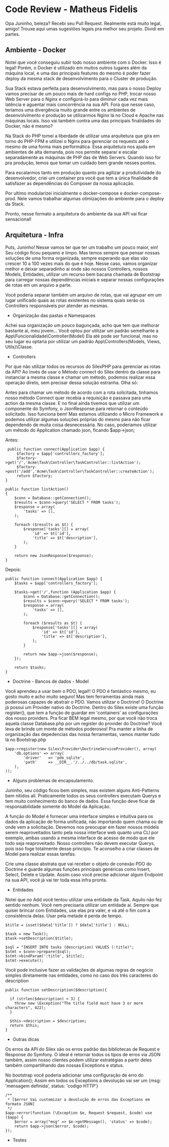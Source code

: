 # Code Review - Matheus Fidelis

Opa Juninho, beleza? Recebi seu Pull Request. Realmente está muito legal, amigo!
Trouxe aqui umas sugestões legais pra melhor seu projeto. Dividi em partes.

## Ambiente - Docker

Notei que você conseguiu subir todo nosso ambiente com o Docker. Isso é legal!
Porém, o Docker é utilizado em muitos outros lugares além da máquina local, e uma das principais features do mesmo é poder fazer deploy da mesma stack de desenvolvimento para o Cluster de produção.

Sua Stack estava perfeita para desenvolvimento, mas para o nosso Deploy vamos precisar de um pouco mais de hard configs no PHP, trocar nosso Web Server para o Nginx e configurá-lo para diminuir cada vez mais latência e aguentar mais concorrência na sua API. Fora que nesse caso, teríamos uma divergência muito grande entre os ambientes de desenvolvimento e produção se utilizarmos Nginx lá no Cloud e Apache nas máquinas locais. Isso vai também contra uma das principais finalidades do Docker, não é mesmo?

Na Stack do PHP tomei a liberdade de utilizar uma arquitetura que gira em torno do PHP-FPM e utilizei o Nginx para gerenciar os requests até o mesmo de uma forma mais performática. Essa arquitetura nos ajuda em ambientes de alta demanda, pois nos permite separar e escalar separadamente as máquinas de PHP das de Web Servers. Quando isso for pra produção, temos que tomar um cuidado bem grande nesses pontos.

Para escalarmos tanto em produção quanto pra agilizar a produtividade do desenvolvedor, criei um container pra você que tem a única finalidade de satisfazer as dependências do Composer da nossa aplicação.

Por ultimo modularizei inicialmente o docker-compose e docker-compose-prod. Nele vamos trabalhar algumas otimizações do ambiente para o deploy da Stack.

Pronto, nesse formato a arquitetura do ambiente da sua API vai ficar sensacional!

## Arquitetura - Infra

Puts, Juninho! Nesse vamos ter que ter um trabalho um pouco maior, ein!
Seu código ficou pequeno e limpo. Mas temos sempre que pensar nossas soluções de uma forma organizada, sempre esperando que elas vão crescer 10 a 100 vezes mais do que é hoje. Nesse caso, vamos organizar melhor e deixar separadinho ai onde são nossos Controllers, nossos Models, Entidades, utilizar um recurso bem bacana chamada de Bootstrap para carregar nossas dependências iniciais e separar nossas configurações de rotas em um arquivo a parte.

Você poderia separar também um arquivo de rotas, que vai agrupar em um lugar unificado quais as rotas existentes no sistema quais serão os Controllers responsáveis por atender as mesmas.

* Organização das pastas e Namespaces

Achei sua organização um pouco bagunçada, acho que tem que melhorar bastante ai, meu jovem... Você optou por utilizar um padrão semelhante a App\Funcionalidade\Controller(Model) Ela até pode ser funcional, mas no seu lugar eu optaria por utilizar um padrão App\Controllers(Models, Views, Utils)\Classe.

* Controllers

Por que não utilizar todos os recursos do SilexPHP para gerenciar as rotas da API? Ao invés de usar o Método connect do Silex dentro da classe para instanciar a mesma classe e chamar um método, podemos realizar essa operação direto, sem precisar dessa solução estranha. Olha só:

Antes para chamar um método de acordo com a rota solicitada, tinhamos nosso método Connect quer recebia a requisição e passava para uma action da mesma classe. E no final ainda tivemos que utilizar um componente do Symfony, o JsonResponse para retornar o conteúdo solicitado. Isso funciona bem! Mas estamos utilizando o Micro Framework e podemos utilizar algumas soluções próprias do mesmo para não ficar dependendo de muita coisa desnecessária. No caso, poderiamos utilizar um método do Application chamado json, ficando $app->json;

Antes:

```
 public function connect(Application $app) {
     $factory = $app['controllers_factory'];
     $factory->get('/','Acme\Task\Controller\TaskController::listAction');
     $factory->post('/add','Acme\Task\Controller\TaskController::createAction');
     return $factory;
}
```


```
public function listAction()
{
    $conn = Database::getConnection();
    $results = $conn->query('SELECT * FROM tasks');
    $response = array(
        'tasks' => [],
    );

    foreach ($results as $t) {
        $response['tasks'][] = array(
            'id' => $t['id'],
            'title' => $t['description'],
        );
    }

    return new JsonResponse($response);
}
```

Depois:

```
public function connect(Application $app) {
    $tasks = $app['controllers_factory'];

    $tasks->get('/',function (Application $app) {
        $conn = Database::getConnection();
        $results = $conn->query('SELECT * FROM tasks');
        $response = array(
            'tasks' => [],
        );

        foreach ($results as $t) {
            $response['tasks'][] = array(
                'id' => $t['id'],
                'title' => $t['description'],
            );
        }

        return new $app->json($response);
    });

    return $tasks;
}
```

* Doctrine - Bancos de dados - Model

Você aprendeu a usar bem o PDO, legal!! O PDO é fantástico mesmo, eu gosto muito e acho muito seguro!
Mas tem ferramentas ainda mais poderosas capazes de abstrair o PDO. Vamos utilizar o Doctrine!
O Doctrine já possui um Provider nativo do Doctrine. Dentro do Silex existe uma função register(), que
tem a função de guardar em 'containers' as configurações dos nosso providers. Pra ficar BEM legal mesmo, por que você não troca aquela classe Database.php por um register do provider do Doctrine? Você leva de brinde um monte de métodos poderosos! Pra manter a linha de organização das depedencias das nossa ferramentas, vamos manter tudo lá no Bootstrap.php

```
$app->register(new Silex\Provider\DoctrineServiceProvider(), array(
    'db.options' => array(
        'driver'   => 'pdo_sqlite',
        'path'     => __DIR__.'/../../db/task.sqlite',
    ),
));
```
* Alguns problemas de encapsulamento.

Juninho, seu código ficou bem simples, mas existem alguns Anti-Patterns bem nítidos alí.
Praticamente todos os seus controllers executam Querys e tem muito conhecimento do banco de dados. Essa função deve ficar de responsabilidade somente do Model da Aplicação.

A função do Model é fornecer uma interface simples e intuitiva para os dados da aplicação de forma unificada, não importando quem chama ou de onde vem a solicitação. Devemos nos preocupar em fazer nossos módels serem reaproveitados tanto pela nossa interface web quanto uma CLI por exemplo, ambas usando a mesma interface de acesso de modo que ele todo seja reaproveitado. Nosso controllers não devem executar Querys, pois isso foge totalmente desse principio. Te aconselho a criar classes de Model para realizar essas tarefas.

Crie uma classe abstrata que vai receber o objeto de conexão PDO do Doctrine e guarde algumas funções principais genéricas como Insert, Select, Delete e Update. Assim caso você precise adicionar algum Endpoint na sua API, você já vai ter toda essa infra pronta.  

* Entidades

Notei que no Add você tentou utilizar uma entidade da Task. Aquilo não fez sentido nenhum. Você nem precisaria utilizar um entidade aí. Sempre que quiser brincar com Entidades, use elas pra valer, e vá até o fim com a consistência delas. Usar pela metade é perda de tempo.

```
$title = isset($data['title']) ? $data['title'] : NULL;

$task = new Task();
$task->setDescription($title);

$sql = "INSERT INTO tasks (description) VALUES (:title)";
$stmt = $conn->prepare($sql);
$stmt->bindParam(':title', $title);
$stmt->execute();
```

Você pode inclusive fazer as validações de algumas regras de negócio simples diretamente nas entidades, como no caso dos três caracteres do description

```
public function setDescription($description){

  if (strlen($description) < 3) {
    throw new \Exception("The title field must have 3 or more characters", 422);
  }

  $this->description = $description;
  return $this;
}
```

* Outras dicas

Os erros da API do Silex são os erros padrão das bibliotecas de Request e Response do Symfony.
O ideal é retornar todos os tipos de erros via JSON também, assim nosso clientes podem utilizar estratégias a partir deles também compartilhando das nossas Exceptions e status.

No bootstrap você poderia adicionar uma configuração de erro do Application();
Assim em todos os Exceptions a devolução vai ser um {msg: 'mensagem definida', status: 'codigo HTTP'}

```
/**
 * [$error Vai customizar a devolução de erros das Exceptions em formato JSON]
 */
$app->error(function (\Exception $e, Request $request, $code) use ($app) {
    $error = array("msg" => $e->getMessage(), 'status' => $code);
    return $app->json($error, $code);
});
```

* Testes

